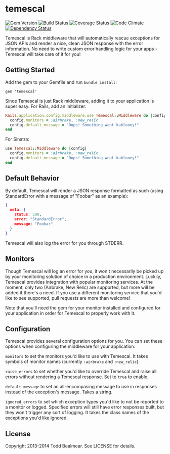 temescal
========

[![Gem Version](https://badge.fury.io/rb/temescal.png)](http://badge.fury.io/rb/temescal) [![Build Status](https://travis-ci.org/todd/temescal.png?branch=master)](https://travis-ci.org/todd/temescal) [![Coverage Status](https://coveralls.io/repos/todd/temescal/badge.png?branch=master)](https://coveralls.io/r/todd/temescal?branch=master) [![Code Climate](https://codeclimate.com/github/todd/temescal.png)](https://codeclimate.com/github/todd/temescal) [![Dependency Status](https://gemnasium.com/todd/temescal.png)](https://gemnasium.com/todd/temescal)

Temescal is Rack middleware that will automatically rescue exceptions for JSON APIs and render a nice, clean JSON response with the error information. No need to write custom error handling logic for your apps - Temescal will take care of it for you!
## Getting Started
Add the gem to your Gemfile and run `bundle install`:
```
gem 'temescal'
```
Since Temescal is just Rack middleware, adding it to your application is super easy. For Rails, add an initializer:
```ruby
Rails.application.config.middleware.use Temescal::Middleware do |config|
  config.monitors = :airbrake, :new_relic
  config.default_message = "Oops! Something went kablooey!"
end
```
For Sinatra:
```ruby
use Temescal::Middleware do |config|
  config.monitors = :airbrake, :new_relic
  config.default_message = "Oops! Something went kablooey!"
end
```
## Default Behavior
By default, Temescal will render a JSON response formatted as such (using StandardError with a message of "Foobar" as an example):
```json
{
  meta: {
    status: 500,
    error: "StandardError",
    message: "Foobar"
  }
}
```
Temescal will also log the error for you through STDERR.
## Monitors
Though Temescal will log an error for you, it won't necessarily be picked up by your monitoring solution of choice in a production environment. Luckily, Temescal provides integration with popular monitoring services. At the moment, only two (Airbrake, New Relic) are supported, but more will be added if there's a need. If you use a different monitoring service that you'd like to see supported, pull requests are more than welcome!

Note that you'll need the gem for your monitor installed and configured for your application in order for Temescal to properly work with it.

## Configuration
Temescal provides several configuration options for you. You can set these options when configuring the middleware for your application.

`monitors` to set the monitors you'd like to use with Temescal. It takes symbols of monitor names (currently `:airbrake` and `:new_relic`).

`raise_errors` to set whether you'd like to override Temescal and raise all errors without rendering a Temescal response. Set to `true` to enable.

`default_message` to set an all-encompasing message to use in responses instead of the exception's message. Takes a string.

`ignored_errors` to set which exception types you'd like to not be reported to a monitor or logged. Specified errors will still have error responses built, but they won't trigger any sort of logging. It takes the class names of the exceptions you'd like ignored.

## License
Copyright 2013-2014 Todd Bealmear. See LICENSE for details.
